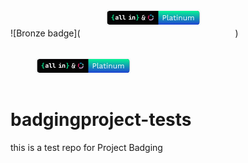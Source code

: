 ![Bronze badge](<svg width="244" height="60" viewBox="0 0 244 60" fill="none" xmlns="http://www.w3.org/2000/svg">
<g filter="url(#filter0_d_2061_1478)">
<g clip-path="url(#clip0_2061_1478)">
<rect x="42.5" y="19" width="148" height="22" rx="4" fill="#030303"/>
<path d="M55.8672 31.4866C55.8672 30.9473 56.063 30.5217 56.4546 30.2097C56.8462 29.8977 57.3798 29.742 58.0551 29.7426H59.2021V29.2717C59.2033 29.1826 59.1824 29.0947 59.1412 29.0157C59.1 28.9367 59.0399 28.8691 58.9662 28.8191C58.7763 28.6943 58.5516 28.6336 58.3248 28.6458C58.1193 28.6384 57.9152 28.6832 57.7316 28.7758C57.6602 28.8113 57.5967 28.8607 57.5446 28.921C57.4925 28.9814 57.4529 29.0515 57.4282 29.1273H56.0309C56.0659 28.8927 56.1496 28.668 56.2765 28.4676C56.4037 28.2695 56.5694 28.0989 56.7637 27.9659C56.9755 27.822 57.2099 27.7146 57.4571 27.6481C57.7396 27.5717 58.0312 27.5344 58.3238 27.5373C58.6447 27.5337 58.9644 27.5758 59.2734 27.6625C59.5373 27.7368 59.7859 27.8578 60.0072 28.0198C60.2033 28.1638 60.3646 28.3501 60.479 28.5649C60.5934 28.7848 60.6514 29.0296 60.6476 29.2775V32.9369H59.2695V31.8776H59.1848C59.1673 32.0474 59.1129 32.2113 59.0254 32.3579C58.9379 32.5044 58.8194 32.6301 58.6782 32.726C58.3861 32.9308 58.015 33.0335 57.565 33.0342C57.0449 33.0342 56.6321 32.8958 56.3265 32.6191C56.0209 32.3424 55.8678 31.9649 55.8672 31.4866ZM58.1514 31.9209C58.4205 31.9325 58.6861 31.8565 58.9084 31.7043C58.9994 31.6433 59.0738 31.5607 59.1251 31.4639C59.1763 31.3671 59.2028 31.2591 59.2021 31.1496V30.6103H58.0551C57.8607 30.6002 57.6691 30.66 57.5149 30.7788C57.4463 30.838 57.3923 30.9123 57.3572 30.9958C57.3221 31.0794 57.3069 31.1699 57.3127 31.2603C57.3086 31.3528 57.3261 31.4449 57.3637 31.5295C57.4013 31.614 57.458 31.6887 57.5293 31.7476C57.7101 31.8766 57.9298 31.9392 58.1514 31.9248V31.9209Z" fill="white"/>
<path d="M64.4644 25.6953V31.1016C64.4567 31.1731 64.465 31.2455 64.4889 31.3133C64.5128 31.3811 64.5515 31.4427 64.6023 31.4936C64.6531 31.5445 64.7147 31.5834 64.7825 31.6074C64.8502 31.6314 64.9225 31.6399 64.994 31.6323H66.5849V32.9333H64.8515C64.2795 32.9333 63.8301 32.7709 63.5033 32.446C63.1765 32.1212 63.0141 31.6717 63.016 31.0978V26.9963H61.3789V25.6953H64.4644Z" fill="white"/>
<path d="M70.0074 25.6953V31.1016C69.9997 31.1732 70.0081 31.2456 70.032 31.3135C70.0559 31.3815 70.0947 31.4431 70.1457 31.494C70.1966 31.545 70.2583 31.5838 70.3262 31.6077C70.3941 31.6316 70.4665 31.64 70.5381 31.6323H72.128V32.9333H70.3946C69.8225 32.9333 69.3731 32.7709 69.0464 32.446C68.7196 32.1212 68.5591 31.6717 68.5649 31.0978V26.9963H66.9277V25.6953H70.0074Z" fill="white"/>
<path d="M77.2363 31.6254H79.119V28.9357H77.4819V27.6337H80.4672V31.6254H81.9609V32.936H77.2421L77.2363 31.6254ZM78.8301 26.0823C78.826 25.991 78.8416 25.8999 78.8759 25.8151C78.9101 25.7304 78.9621 25.654 79.0285 25.5911C79.1729 25.4641 79.3612 25.3985 79.5533 25.4082H79.8422C80.0346 25.3986 80.2231 25.4643 80.368 25.5911C80.4342 25.6541 80.4861 25.7305 80.5201 25.8152C80.5542 25.9 80.5696 25.991 80.5654 26.0823C80.5693 26.1739 80.5533 26.2654 80.5186 26.3503C80.4838 26.4352 80.4312 26.5117 80.3642 26.5744C80.2161 26.7024 80.0242 26.768 79.8287 26.7573H79.5495C79.3567 26.7675 79.1676 26.7018 79.0227 26.5744C78.9573 26.5108 78.9063 26.4341 78.8731 26.3492C78.8399 26.2643 78.8252 26.1733 78.8301 26.0823Z" fill="white"/>
<path d="M82.791 32.9367V27.6344H84.1595V28.5502H84.2558C84.2713 28.4031 84.317 28.2608 84.3901 28.1322C84.4631 28.0036 84.562 27.8915 84.6804 27.8029C84.918 27.6257 85.2297 27.5374 85.6155 27.5381C86.1548 27.5381 86.5805 27.7146 86.8925 28.0677C87.2045 28.4208 87.3602 28.9024 87.3595 29.5123V32.9338H85.915V29.6567C85.9218 29.5409 85.9053 29.4248 85.8664 29.3155C85.8276 29.2061 85.7671 29.1057 85.6887 29.0202C85.5197 28.8711 85.3021 28.7889 85.0767 28.7889C84.8514 28.7889 84.6338 28.8711 84.4647 29.0202C84.386 29.1056 84.3252 29.2059 84.286 29.3153C84.2468 29.4246 84.2299 29.5407 84.2365 29.6567V32.9309L82.791 32.9367Z" fill="white"/>
<path d="M50.6479 29.1406C51.2129 29.1406 51.4761 28.8773 51.4376 28.3509L51.3413 26.837C51.3252 26.5983 51.3579 26.3587 51.4376 26.1331C51.512 25.9339 51.6328 25.7553 51.79 25.6121C51.9545 25.4633 52.1479 25.3502 52.3582 25.2799C52.5991 25.1998 52.8517 25.1607 53.1055 25.1643H53.7613V26.2689H53.2692C53.0756 26.2566 52.8841 26.3147 52.7299 26.4326C52.6009 26.5414 52.5431 26.7157 52.5556 26.9526L52.6519 28.4664C52.6691 28.6239 52.6498 28.7832 52.5955 28.932C52.5412 29.0808 52.4534 29.2151 52.339 29.3245C52.0874 29.5456 51.7628 29.6656 51.4279 29.6615V29.7097C51.8131 29.7225 52.1184 29.8397 52.3438 30.0612C52.4566 30.1746 52.5429 30.3118 52.5962 30.4627C52.6495 30.6136 52.6685 30.7745 52.6519 30.9337L52.5556 32.4379C52.5447 32.5283 52.5552 32.62 52.5861 32.7056C52.6171 32.7912 52.6676 32.8684 52.7338 32.931C52.8827 33.0564 53.0739 33.1201 53.2683 33.1091H53.7604V34.2272H53.1055C52.8529 34.2303 52.6017 34.1896 52.363 34.1068C52.1487 34.0344 51.9519 33.9179 51.7852 33.7649C51.6261 33.6148 51.5038 33.4299 51.4279 33.2247C51.3441 32.997 51.3112 32.7538 51.3316 32.5121L51.4279 31.0464C51.4472 30.7838 51.3942 30.5847 51.269 30.4493C51.1439 30.3145 50.933 30.2461 50.6383 30.2461H49.5V29.1406H50.6479Z" fill="#06F395"/>
<path d="M89.5742 34.23V33.1119H90.0654C90.2607 33.1237 90.4539 33.0657 90.6104 32.9482C90.7424 32.8394 90.803 32.6689 90.7886 32.4378L90.6923 30.924C90.666 30.5638 90.7671 30.2778 90.9956 30.0659C91.2472 29.8449 91.5717 29.7248 91.9066 29.7289V29.6807C91.5674 29.6861 91.2393 29.5602 90.9908 29.3292C90.8785 29.2157 90.7933 29.0783 90.7416 28.9272C90.6899 28.7761 90.6731 28.6153 90.6923 28.4567L90.7886 26.9525C90.8004 26.8598 90.79 26.7655 90.7582 26.6776C90.7264 26.5897 90.6741 26.5106 90.6056 26.4469C90.4541 26.3221 90.2614 26.2585 90.0654 26.2688H89.5742V25.1604H90.2397C90.4904 25.1569 90.7398 25.1976 90.9764 25.2807C91.1868 25.3547 91.3799 25.471 91.5436 25.6226C91.7015 25.7717 91.8233 25.9548 91.8999 26.158C91.9829 26.3842 92.0141 26.626 91.9914 26.8659L91.8951 28.3412C91.8758 28.6041 91.9288 28.8025 92.054 28.9334C92.1792 29.0644 92.3901 29.126 92.6857 29.126H93.8326V30.2393H92.6876C92.122 30.2393 91.8585 30.506 91.897 31.0395L91.9933 32.5438C92.0094 32.7806 91.9766 33.0183 91.897 33.2419C91.824 33.4446 91.7053 33.6278 91.5503 33.7774C91.3876 33.93 91.1933 34.0451 90.9812 34.1144C90.7421 34.1938 90.4915 34.2328 90.2397 34.23H89.5742Z" fill="#06F395"/>
<path d="M102.517 33.4948L99.8043 30.1808C99.5203 29.829 99.2981 29.5264 99.1376 29.2731C98.9771 29.0128 98.8629 28.7666 98.795 28.5344C98.7271 28.3022 98.6931 28.0489 98.6931 27.7745C98.6931 27.3242 98.7703 26.9477 98.9246 26.6452C99.0789 26.3356 99.3228 26.0999 99.6561 25.9381C99.9956 25.7762 100.431 25.6953 100.962 25.6953C101.172 25.6953 101.4 25.7094 101.647 25.7375C101.894 25.7586 102.113 25.7833 102.304 25.8114V26.8668C102.181 26.8527 102.023 26.8352 101.832 26.814C101.641 26.7929 101.452 26.7789 101.267 26.7718C101.082 26.7578 100.931 26.7507 100.814 26.7507C100.4 26.7507 100.113 26.8422 99.9524 27.0251C99.7919 27.2081 99.7117 27.4719 99.7117 27.8167C99.7117 28.1052 99.7703 28.3725 99.8876 28.6188C100.011 28.8651 100.202 29.1465 100.462 29.4631L103.767 33.4948H102.517ZM100.249 33.6953C99.7672 33.6953 99.3444 33.5898 98.9802 33.3787C98.616 33.1676 98.332 32.8826 98.1283 32.5238C97.9308 32.1579 97.832 31.7534 97.832 31.3101V31.1623C97.832 30.6487 97.9555 30.1949 98.2024 29.8009C98.4555 29.4068 98.7734 29.0972 99.1561 28.8721L99.6654 29.6425C99.4308 29.7833 99.2364 29.9943 99.082 30.2758C98.9339 30.5502 98.8598 30.8598 98.8598 31.2045C98.8598 31.5071 98.9185 31.7674 99.0357 31.9855C99.1592 32.2037 99.3289 32.369 99.545 32.4816C99.761 32.5942 100.005 32.6505 100.276 32.6505C100.684 32.6505 101.042 32.5238 101.351 32.2705C101.665 32.0102 101.909 31.6197 102.082 31.099C102.255 30.5783 102.341 29.9205 102.341 29.1254H103.304C103.304 29.8431 103.233 30.4834 103.091 31.0462C102.949 31.6091 102.743 32.0876 102.471 32.4816C102.205 32.8756 101.885 33.1782 101.508 33.3892C101.131 33.5933 100.712 33.6953 100.249 33.6953ZM101.332 29.2943V28.3444H103.832V29.2943H101.332Z" fill="white"/>
<path d="M112.458 25C111.817 24.9992 111.184 25.1341 110.598 25.396C110.865 25.8483 111.131 26.3017 111.397 26.7561C112.104 26.4932 112.882 26.502 113.584 26.781C113.839 26.3229 114.094 25.8657 114.349 25.4092C113.754 25.1383 113.109 24.9989 112.458 25Z" fill="#199AD6"/>
<path d="M115.212 25.9229C114.944 26.3726 114.676 26.8219 114.408 27.2706C115.005 27.7651 115.398 28.4691 115.508 29.2434L117.054 29.1797C116.985 28.5372 116.785 27.9162 116.468 27.3557C116.151 26.7953 115.723 26.3074 115.212 25.9229Z" fill="#69C7B9"/>
<path d="M110.474 27.2985L109.639 25.9717C108.707 26.6992 108.082 27.7602 107.893 28.9388C107.703 30.1174 107.963 31.325 108.619 32.3161L109.815 31.3068C109.436 30.6681 109.295 29.913 109.415 29.1775C109.536 28.4421 109.912 27.7746 110.474 27.2954V27.2985Z" fill="#D61B5E"/>
<path d="M115.485 30.29C115.383 30.8241 115.146 31.3221 114.797 31.7349C114.448 32.1477 113.999 32.461 113.495 32.644C112.99 32.827 112.448 32.8733 111.92 32.7784C111.393 32.6835 110.899 32.4507 110.487 32.1028L109.305 33.1315C109.926 33.7189 110.694 34.1215 111.525 34.2951C112.357 34.4687 113.219 34.4066 114.018 34.1158C114.817 33.8249 115.521 33.3165 116.055 32.6461C116.588 31.9756 116.929 31.1691 117.041 30.3149L115.485 30.29Z" fill="#BF9CC9"/>
<rect width="66" height="22" transform="translate(124.5 19)" fill="url(#paint0_linear_2061_1478)"/>
<path d="M134.592 26.08C135.128 26.08 135.592 26.18 135.984 26.38C136.384 26.572 136.696 26.848 136.92 27.208C137.144 27.568 137.256 27.996 137.256 28.492C137.256 28.988 137.144 29.416 136.92 29.776C136.696 30.136 136.384 30.416 135.984 30.616C135.592 30.808 135.128 30.904 134.592 30.904H132.756V34H131.796V26.08H134.592ZM134.448 30.004C135.072 30.004 135.528 29.876 135.816 29.62C136.104 29.356 136.248 28.98 136.248 28.492C136.248 27.996 136.104 27.62 135.816 27.364C135.528 27.108 135.072 26.98 134.448 26.98H132.756V30.004H134.448ZM139.852 25.24V32.476C139.852 32.78 139.908 32.992 140.02 33.112C140.132 33.224 140.312 33.28 140.56 33.28C140.72 33.28 140.852 33.268 140.956 33.244C141.06 33.22 141.2 33.176 141.376 33.112L141.22 33.952C141.092 34.008 140.952 34.048 140.8 34.072C140.648 34.104 140.492 34.12 140.332 34.12C139.844 34.12 139.48 33.988 139.24 33.724C139.008 33.46 138.892 33.056 138.892 32.512V25.24H139.852ZM146.112 30.124C146.112 29.676 145.992 29.332 145.752 29.092C145.512 28.844 145.172 28.72 144.732 28.72C144.316 28.72 143.964 28.812 143.676 28.996C143.388 29.172 143.176 29.46 143.04 29.86L142.26 29.38C142.42 28.932 142.716 28.572 143.148 28.3C143.58 28.02 144.116 27.88 144.756 27.88C145.188 27.88 145.58 27.956 145.932 28.108C146.284 28.252 146.56 28.476 146.76 28.78C146.968 29.076 147.072 29.46 147.072 29.932V32.836C147.072 33.124 147.224 33.268 147.528 33.268C147.68 33.268 147.828 33.248 147.972 33.208L147.924 33.964C147.764 34.044 147.556 34.084 147.3 34.084C147.068 34.084 146.86 34.04 146.676 33.952C146.492 33.864 146.348 33.732 146.244 33.556C146.14 33.372 146.088 33.144 146.088 32.872V32.752L146.328 32.788C146.232 33.1 146.068 33.356 145.836 33.556C145.604 33.748 145.344 33.892 145.056 33.988C144.768 34.076 144.484 34.12 144.204 34.12C143.852 34.12 143.524 34.06 143.22 33.94C142.916 33.82 142.672 33.64 142.488 33.4C142.312 33.152 142.224 32.848 142.224 32.488C142.224 32.04 142.372 31.672 142.668 31.384C142.972 31.088 143.392 30.888 143.928 30.784L146.304 30.316V31.108L144.372 31.504C143.98 31.584 143.688 31.696 143.496 31.84C143.304 31.984 143.208 32.184 143.208 32.44C143.208 32.688 143.304 32.892 143.496 33.052C143.696 33.204 143.976 33.28 144.336 33.28C144.568 33.28 144.788 33.252 144.996 33.196C145.212 33.132 145.404 33.04 145.572 32.92C145.74 32.792 145.872 32.636 145.968 32.452C146.064 32.26 146.112 32.036 146.112 31.78V30.124ZM150.587 26.296V32.344C150.587 32.64 150.671 32.86 150.839 33.004C151.007 33.148 151.223 33.22 151.487 33.22C151.719 33.22 151.919 33.18 152.087 33.1C152.255 33.02 152.407 32.912 152.543 32.776L152.879 33.58C152.695 33.748 152.475 33.88 152.219 33.976C151.971 34.072 151.683 34.12 151.355 34.12C151.051 34.12 150.767 34.068 150.503 33.964C150.239 33.852 150.027 33.68 149.867 33.448C149.715 33.208 149.635 32.896 149.627 32.512V26.56L150.587 26.296ZM152.771 28V28.828H148.427V28H152.771ZM154.678 26.848C154.462 26.848 154.286 26.784 154.15 26.656C154.022 26.52 153.958 26.344 153.958 26.128C153.958 25.912 154.022 25.74 154.15 25.612C154.286 25.476 154.462 25.408 154.678 25.408C154.894 25.408 155.066 25.476 155.194 25.612C155.33 25.74 155.398 25.912 155.398 26.128C155.398 26.344 155.33 26.52 155.194 26.656C155.066 26.784 154.894 26.848 154.678 26.848ZM155.158 28V34H154.198V28H155.158ZM157.386 34V28H158.226L158.31 29.344L158.154 29.212C158.282 28.892 158.454 28.636 158.67 28.444C158.886 28.244 159.134 28.1 159.414 28.012C159.702 27.924 159.998 27.88 160.302 27.88C160.734 27.88 161.126 27.964 161.478 28.132C161.83 28.292 162.11 28.54 162.318 28.876C162.534 29.212 162.642 29.64 162.642 30.16V34H161.682V30.496C161.682 29.832 161.538 29.372 161.25 29.116C160.97 28.852 160.622 28.72 160.206 28.72C159.918 28.72 159.63 28.788 159.342 28.924C159.054 29.06 158.814 29.28 158.622 29.584C158.438 29.888 158.346 30.296 158.346 30.808V34H157.386ZM166.987 34.12C166.603 34.12 166.239 34.048 165.895 33.904C165.559 33.76 165.283 33.528 165.067 33.208C164.859 32.88 164.755 32.456 164.755 31.936V28H165.715V31.684C165.715 32.292 165.847 32.712 166.111 32.944C166.375 33.168 166.747 33.28 167.227 33.28C167.451 33.28 167.671 33.244 167.887 33.172C168.103 33.092 168.295 32.972 168.463 32.812C168.639 32.644 168.775 32.432 168.871 32.176C168.975 31.92 169.027 31.616 169.027 31.264V28H169.987V34H169.147L169.087 33.088C168.879 33.448 168.595 33.712 168.235 33.88C167.883 34.04 167.467 34.12 166.987 34.12ZM172.221 34V28H173.061L173.121 28.936C173.337 28.568 173.617 28.3 173.961 28.132C174.313 27.964 174.673 27.88 175.041 27.88C175.465 27.88 175.865 27.976 176.241 28.168C176.617 28.36 176.905 28.656 177.105 29.056C177.233 28.784 177.413 28.564 177.645 28.396C177.877 28.22 178.129 28.092 178.401 28.012C178.681 27.924 178.945 27.88 179.193 27.88C179.577 27.88 179.941 27.96 180.285 28.12C180.637 28.28 180.925 28.528 181.149 28.864C181.373 29.2 181.485 29.632 181.485 30.16V34H180.525V30.256C180.525 29.712 180.389 29.32 180.117 29.08C179.845 28.84 179.509 28.72 179.109 28.72C178.797 28.72 178.505 28.796 178.233 28.948C177.961 29.1 177.741 29.324 177.573 29.62C177.413 29.916 177.333 30.28 177.333 30.712V34H176.373V30.256C176.373 29.712 176.237 29.32 175.965 29.08C175.693 28.84 175.357 28.72 174.957 28.72C174.693 28.72 174.421 28.792 174.141 28.936C173.869 29.072 173.641 29.292 173.457 29.596C173.273 29.9 173.181 30.3 173.181 30.796V34H172.221Z" fill="white"/>
</g>
</g>
<defs>
<filter id="filter0_d_2061_1478" x="40.5" y="17" width="152" height="26" filterUnits="userSpaceOnUse" color-interpolation-filters="sRGB">
<feFlood flood-opacity="0" result="BackgroundImageFix"/>
<feColorMatrix in="SourceAlpha" type="matrix" values="0 0 0 0 0 0 0 0 0 0 0 0 0 0 0 0 0 0 127 0" result="hardAlpha"/>
<feMorphology radius="2" operator="dilate" in="SourceAlpha" result="effect1_dropShadow_2061_1478"/>
<feOffset/>
<feComposite in2="hardAlpha" operator="out"/>
<feColorMatrix type="matrix" values="0 0 0 0 0.798128 0 0 0 0 0.8383 0 0 0 0 0.855517 0 0 0 0.15 0"/>
<feBlend mode="normal" in2="BackgroundImageFix" result="effect1_dropShadow_2061_1478"/>
<feBlend mode="normal" in="SourceGraphic" in2="effect1_dropShadow_2061_1478" result="shape"/>
</filter>
<linearGradient id="paint0_linear_2061_1478" x1="33" y1="0" x2="33" y2="22" gradientUnits="userSpaceOnUse">
<stop stop-color="#06F395"/>
<stop offset="1" stop-color="#1F44D2"/>
</linearGradient>
<clipPath id="clip0_2061_1478">
<rect x="42.5" y="19" width="148" height="22" rx="4" fill="white"/>
</clipPath>
</defs>
</svg>
)

<svg width="244" height="60" viewBox="0 0 244 60" fill="none" xmlns="http://www.w3.org/2000/svg">
<g filter="url(#filter0_d_2061_1478)">
<g clip-path="url(#clip0_2061_1478)">
<rect x="42.5" y="19" width="148" height="22" rx="4" fill="#030303"/>
<path d="M55.8672 31.4866C55.8672 30.9473 56.063 30.5217 56.4546 30.2097C56.8462 29.8977 57.3798 29.742 58.0551 29.7426H59.2021V29.2717C59.2033 29.1826 59.1824 29.0947 59.1412 29.0157C59.1 28.9367 59.0399 28.8691 58.9662 28.8191C58.7763 28.6943 58.5516 28.6336 58.3248 28.6458C58.1193 28.6384 57.9152 28.6832 57.7316 28.7758C57.6602 28.8113 57.5967 28.8607 57.5446 28.921C57.4925 28.9814 57.4529 29.0515 57.4282 29.1273H56.0309C56.0659 28.8927 56.1496 28.668 56.2765 28.4676C56.4037 28.2695 56.5694 28.0989 56.7637 27.9659C56.9755 27.822 57.2099 27.7146 57.4571 27.6481C57.7396 27.5717 58.0312 27.5344 58.3238 27.5373C58.6447 27.5337 58.9644 27.5758 59.2734 27.6625C59.5373 27.7368 59.7859 27.8578 60.0072 28.0198C60.2033 28.1638 60.3646 28.3501 60.479 28.5649C60.5934 28.7848 60.6514 29.0296 60.6476 29.2775V32.9369H59.2695V31.8776H59.1848C59.1673 32.0474 59.1129 32.2113 59.0254 32.3579C58.9379 32.5044 58.8194 32.6301 58.6782 32.726C58.3861 32.9308 58.015 33.0335 57.565 33.0342C57.0449 33.0342 56.6321 32.8958 56.3265 32.6191C56.0209 32.3424 55.8678 31.9649 55.8672 31.4866ZM58.1514 31.9209C58.4205 31.9325 58.6861 31.8565 58.9084 31.7043C58.9994 31.6433 59.0738 31.5607 59.1251 31.4639C59.1763 31.3671 59.2028 31.2591 59.2021 31.1496V30.6103H58.0551C57.8607 30.6002 57.6691 30.66 57.5149 30.7788C57.4463 30.838 57.3923 30.9123 57.3572 30.9958C57.3221 31.0794 57.3069 31.1699 57.3127 31.2603C57.3086 31.3528 57.3261 31.4449 57.3637 31.5295C57.4013 31.614 57.458 31.6887 57.5293 31.7476C57.7101 31.8766 57.9298 31.9392 58.1514 31.9248V31.9209Z" fill="white"/>
<path d="M64.4644 25.6953V31.1016C64.4567 31.1731 64.465 31.2455 64.4889 31.3133C64.5128 31.3811 64.5515 31.4427 64.6023 31.4936C64.6531 31.5445 64.7147 31.5834 64.7825 31.6074C64.8502 31.6314 64.9225 31.6399 64.994 31.6323H66.5849V32.9333H64.8515C64.2795 32.9333 63.8301 32.7709 63.5033 32.446C63.1765 32.1212 63.0141 31.6717 63.016 31.0978V26.9963H61.3789V25.6953H64.4644Z" fill="white"/>
<path d="M70.0074 25.6953V31.1016C69.9997 31.1732 70.0081 31.2456 70.032 31.3135C70.0559 31.3815 70.0947 31.4431 70.1457 31.494C70.1966 31.545 70.2583 31.5838 70.3262 31.6077C70.3941 31.6316 70.4665 31.64 70.5381 31.6323H72.128V32.9333H70.3946C69.8225 32.9333 69.3731 32.7709 69.0464 32.446C68.7196 32.1212 68.5591 31.6717 68.5649 31.0978V26.9963H66.9277V25.6953H70.0074Z" fill="white"/>
<path d="M77.2363 31.6254H79.119V28.9357H77.4819V27.6337H80.4672V31.6254H81.9609V32.936H77.2421L77.2363 31.6254ZM78.8301 26.0823C78.826 25.991 78.8416 25.8999 78.8759 25.8151C78.9101 25.7304 78.9621 25.654 79.0285 25.5911C79.1729 25.4641 79.3612 25.3985 79.5533 25.4082H79.8422C80.0346 25.3986 80.2231 25.4643 80.368 25.5911C80.4342 25.6541 80.4861 25.7305 80.5201 25.8152C80.5542 25.9 80.5696 25.991 80.5654 26.0823C80.5693 26.1739 80.5533 26.2654 80.5186 26.3503C80.4838 26.4352 80.4312 26.5117 80.3642 26.5744C80.2161 26.7024 80.0242 26.768 79.8287 26.7573H79.5495C79.3567 26.7675 79.1676 26.7018 79.0227 26.5744C78.9573 26.5108 78.9063 26.4341 78.8731 26.3492C78.8399 26.2643 78.8252 26.1733 78.8301 26.0823Z" fill="white"/>
<path d="M82.791 32.9367V27.6344H84.1595V28.5502H84.2558C84.2713 28.4031 84.317 28.2608 84.3901 28.1322C84.4631 28.0036 84.562 27.8915 84.6804 27.8029C84.918 27.6257 85.2297 27.5374 85.6155 27.5381C86.1548 27.5381 86.5805 27.7146 86.8925 28.0677C87.2045 28.4208 87.3602 28.9024 87.3595 29.5123V32.9338H85.915V29.6567C85.9218 29.5409 85.9053 29.4248 85.8664 29.3155C85.8276 29.2061 85.7671 29.1057 85.6887 29.0202C85.5197 28.8711 85.3021 28.7889 85.0767 28.7889C84.8514 28.7889 84.6338 28.8711 84.4647 29.0202C84.386 29.1056 84.3252 29.2059 84.286 29.3153C84.2468 29.4246 84.2299 29.5407 84.2365 29.6567V32.9309L82.791 32.9367Z" fill="white"/>
<path d="M50.6479 29.1406C51.2129 29.1406 51.4761 28.8773 51.4376 28.3509L51.3413 26.837C51.3252 26.5983 51.3579 26.3587 51.4376 26.1331C51.512 25.9339 51.6328 25.7553 51.79 25.6121C51.9545 25.4633 52.1479 25.3502 52.3582 25.2799C52.5991 25.1998 52.8517 25.1607 53.1055 25.1643H53.7613V26.2689H53.2692C53.0756 26.2566 52.8841 26.3147 52.7299 26.4326C52.6009 26.5414 52.5431 26.7157 52.5556 26.9526L52.6519 28.4664C52.6691 28.6239 52.6498 28.7832 52.5955 28.932C52.5412 29.0808 52.4534 29.2151 52.339 29.3245C52.0874 29.5456 51.7628 29.6656 51.4279 29.6615V29.7097C51.8131 29.7225 52.1184 29.8397 52.3438 30.0612C52.4566 30.1746 52.5429 30.3118 52.5962 30.4627C52.6495 30.6136 52.6685 30.7745 52.6519 30.9337L52.5556 32.4379C52.5447 32.5283 52.5552 32.62 52.5861 32.7056C52.6171 32.7912 52.6676 32.8684 52.7338 32.931C52.8827 33.0564 53.0739 33.1201 53.2683 33.1091H53.7604V34.2272H53.1055C52.8529 34.2303 52.6017 34.1896 52.363 34.1068C52.1487 34.0344 51.9519 33.9179 51.7852 33.7649C51.6261 33.6148 51.5038 33.4299 51.4279 33.2247C51.3441 32.997 51.3112 32.7538 51.3316 32.5121L51.4279 31.0464C51.4472 30.7838 51.3942 30.5847 51.269 30.4493C51.1439 30.3145 50.933 30.2461 50.6383 30.2461H49.5V29.1406H50.6479Z" fill="#06F395"/>
<path d="M89.5742 34.23V33.1119H90.0654C90.2607 33.1237 90.4539 33.0657 90.6104 32.9482C90.7424 32.8394 90.803 32.6689 90.7886 32.4378L90.6923 30.924C90.666 30.5638 90.7671 30.2778 90.9956 30.0659C91.2472 29.8449 91.5717 29.7248 91.9066 29.7289V29.6807C91.5674 29.6861 91.2393 29.5602 90.9908 29.3292C90.8785 29.2157 90.7933 29.0783 90.7416 28.9272C90.6899 28.7761 90.6731 28.6153 90.6923 28.4567L90.7886 26.9525C90.8004 26.8598 90.79 26.7655 90.7582 26.6776C90.7264 26.5897 90.6741 26.5106 90.6056 26.4469C90.4541 26.3221 90.2614 26.2585 90.0654 26.2688H89.5742V25.1604H90.2397C90.4904 25.1569 90.7398 25.1976 90.9764 25.2807C91.1868 25.3547 91.3799 25.471 91.5436 25.6226C91.7015 25.7717 91.8233 25.9548 91.8999 26.158C91.9829 26.3842 92.0141 26.626 91.9914 26.8659L91.8951 28.3412C91.8758 28.6041 91.9288 28.8025 92.054 28.9334C92.1792 29.0644 92.3901 29.126 92.6857 29.126H93.8326V30.2393H92.6876C92.122 30.2393 91.8585 30.506 91.897 31.0395L91.9933 32.5438C92.0094 32.7806 91.9766 33.0183 91.897 33.2419C91.824 33.4446 91.7053 33.6278 91.5503 33.7774C91.3876 33.93 91.1933 34.0451 90.9812 34.1144C90.7421 34.1938 90.4915 34.2328 90.2397 34.23H89.5742Z" fill="#06F395"/>
<path d="M102.517 33.4948L99.8043 30.1808C99.5203 29.829 99.2981 29.5264 99.1376 29.2731C98.9771 29.0128 98.8629 28.7666 98.795 28.5344C98.7271 28.3022 98.6931 28.0489 98.6931 27.7745C98.6931 27.3242 98.7703 26.9477 98.9246 26.6452C99.0789 26.3356 99.3228 26.0999 99.6561 25.9381C99.9956 25.7762 100.431 25.6953 100.962 25.6953C101.172 25.6953 101.4 25.7094 101.647 25.7375C101.894 25.7586 102.113 25.7833 102.304 25.8114V26.8668C102.181 26.8527 102.023 26.8352 101.832 26.814C101.641 26.7929 101.452 26.7789 101.267 26.7718C101.082 26.7578 100.931 26.7507 100.814 26.7507C100.4 26.7507 100.113 26.8422 99.9524 27.0251C99.7919 27.2081 99.7117 27.4719 99.7117 27.8167C99.7117 28.1052 99.7703 28.3725 99.8876 28.6188C100.011 28.8651 100.202 29.1465 100.462 29.4631L103.767 33.4948H102.517ZM100.249 33.6953C99.7672 33.6953 99.3444 33.5898 98.9802 33.3787C98.616 33.1676 98.332 32.8826 98.1283 32.5238C97.9308 32.1579 97.832 31.7534 97.832 31.3101V31.1623C97.832 30.6487 97.9555 30.1949 98.2024 29.8009C98.4555 29.4068 98.7734 29.0972 99.1561 28.8721L99.6654 29.6425C99.4308 29.7833 99.2364 29.9943 99.082 30.2758C98.9339 30.5502 98.8598 30.8598 98.8598 31.2045C98.8598 31.5071 98.9185 31.7674 99.0357 31.9855C99.1592 32.2037 99.3289 32.369 99.545 32.4816C99.761 32.5942 100.005 32.6505 100.276 32.6505C100.684 32.6505 101.042 32.5238 101.351 32.2705C101.665 32.0102 101.909 31.6197 102.082 31.099C102.255 30.5783 102.341 29.9205 102.341 29.1254H103.304C103.304 29.8431 103.233 30.4834 103.091 31.0462C102.949 31.6091 102.743 32.0876 102.471 32.4816C102.205 32.8756 101.885 33.1782 101.508 33.3892C101.131 33.5933 100.712 33.6953 100.249 33.6953ZM101.332 29.2943V28.3444H103.832V29.2943H101.332Z" fill="white"/>
<path d="M112.458 25C111.817 24.9992 111.184 25.1341 110.598 25.396C110.865 25.8483 111.131 26.3017 111.397 26.7561C112.104 26.4932 112.882 26.502 113.584 26.781C113.839 26.3229 114.094 25.8657 114.349 25.4092C113.754 25.1383 113.109 24.9989 112.458 25Z" fill="#199AD6"/>
<path d="M115.212 25.9229C114.944 26.3726 114.676 26.8219 114.408 27.2706C115.005 27.7651 115.398 28.4691 115.508 29.2434L117.054 29.1797C116.985 28.5372 116.785 27.9162 116.468 27.3557C116.151 26.7953 115.723 26.3074 115.212 25.9229Z" fill="#69C7B9"/>
<path d="M110.474 27.2985L109.639 25.9717C108.707 26.6992 108.082 27.7602 107.893 28.9388C107.703 30.1174 107.963 31.325 108.619 32.3161L109.815 31.3068C109.436 30.6681 109.295 29.913 109.415 29.1775C109.536 28.4421 109.912 27.7746 110.474 27.2954V27.2985Z" fill="#D61B5E"/>
<path d="M115.485 30.29C115.383 30.8241 115.146 31.3221 114.797 31.7349C114.448 32.1477 113.999 32.461 113.495 32.644C112.99 32.827 112.448 32.8733 111.92 32.7784C111.393 32.6835 110.899 32.4507 110.487 32.1028L109.305 33.1315C109.926 33.7189 110.694 34.1215 111.525 34.2951C112.357 34.4687 113.219 34.4066 114.018 34.1158C114.817 33.8249 115.521 33.3165 116.055 32.6461C116.588 31.9756 116.929 31.1691 117.041 30.3149L115.485 30.29Z" fill="#BF9CC9"/>
<rect width="66" height="22" transform="translate(124.5 19)" fill="url(#paint0_linear_2061_1478)"/>
<path d="M134.592 26.08C135.128 26.08 135.592 26.18 135.984 26.38C136.384 26.572 136.696 26.848 136.92 27.208C137.144 27.568 137.256 27.996 137.256 28.492C137.256 28.988 137.144 29.416 136.92 29.776C136.696 30.136 136.384 30.416 135.984 30.616C135.592 30.808 135.128 30.904 134.592 30.904H132.756V34H131.796V26.08H134.592ZM134.448 30.004C135.072 30.004 135.528 29.876 135.816 29.62C136.104 29.356 136.248 28.98 136.248 28.492C136.248 27.996 136.104 27.62 135.816 27.364C135.528 27.108 135.072 26.98 134.448 26.98H132.756V30.004H134.448ZM139.852 25.24V32.476C139.852 32.78 139.908 32.992 140.02 33.112C140.132 33.224 140.312 33.28 140.56 33.28C140.72 33.28 140.852 33.268 140.956 33.244C141.06 33.22 141.2 33.176 141.376 33.112L141.22 33.952C141.092 34.008 140.952 34.048 140.8 34.072C140.648 34.104 140.492 34.12 140.332 34.12C139.844 34.12 139.48 33.988 139.24 33.724C139.008 33.46 138.892 33.056 138.892 32.512V25.24H139.852ZM146.112 30.124C146.112 29.676 145.992 29.332 145.752 29.092C145.512 28.844 145.172 28.72 144.732 28.72C144.316 28.72 143.964 28.812 143.676 28.996C143.388 29.172 143.176 29.46 143.04 29.86L142.26 29.38C142.42 28.932 142.716 28.572 143.148 28.3C143.58 28.02 144.116 27.88 144.756 27.88C145.188 27.88 145.58 27.956 145.932 28.108C146.284 28.252 146.56 28.476 146.76 28.78C146.968 29.076 147.072 29.46 147.072 29.932V32.836C147.072 33.124 147.224 33.268 147.528 33.268C147.68 33.268 147.828 33.248 147.972 33.208L147.924 33.964C147.764 34.044 147.556 34.084 147.3 34.084C147.068 34.084 146.86 34.04 146.676 33.952C146.492 33.864 146.348 33.732 146.244 33.556C146.14 33.372 146.088 33.144 146.088 32.872V32.752L146.328 32.788C146.232 33.1 146.068 33.356 145.836 33.556C145.604 33.748 145.344 33.892 145.056 33.988C144.768 34.076 144.484 34.12 144.204 34.12C143.852 34.12 143.524 34.06 143.22 33.94C142.916 33.82 142.672 33.64 142.488 33.4C142.312 33.152 142.224 32.848 142.224 32.488C142.224 32.04 142.372 31.672 142.668 31.384C142.972 31.088 143.392 30.888 143.928 30.784L146.304 30.316V31.108L144.372 31.504C143.98 31.584 143.688 31.696 143.496 31.84C143.304 31.984 143.208 32.184 143.208 32.44C143.208 32.688 143.304 32.892 143.496 33.052C143.696 33.204 143.976 33.28 144.336 33.28C144.568 33.28 144.788 33.252 144.996 33.196C145.212 33.132 145.404 33.04 145.572 32.92C145.74 32.792 145.872 32.636 145.968 32.452C146.064 32.26 146.112 32.036 146.112 31.78V30.124ZM150.587 26.296V32.344C150.587 32.64 150.671 32.86 150.839 33.004C151.007 33.148 151.223 33.22 151.487 33.22C151.719 33.22 151.919 33.18 152.087 33.1C152.255 33.02 152.407 32.912 152.543 32.776L152.879 33.58C152.695 33.748 152.475 33.88 152.219 33.976C151.971 34.072 151.683 34.12 151.355 34.12C151.051 34.12 150.767 34.068 150.503 33.964C150.239 33.852 150.027 33.68 149.867 33.448C149.715 33.208 149.635 32.896 149.627 32.512V26.56L150.587 26.296ZM152.771 28V28.828H148.427V28H152.771ZM154.678 26.848C154.462 26.848 154.286 26.784 154.15 26.656C154.022 26.52 153.958 26.344 153.958 26.128C153.958 25.912 154.022 25.74 154.15 25.612C154.286 25.476 154.462 25.408 154.678 25.408C154.894 25.408 155.066 25.476 155.194 25.612C155.33 25.74 155.398 25.912 155.398 26.128C155.398 26.344 155.33 26.52 155.194 26.656C155.066 26.784 154.894 26.848 154.678 26.848ZM155.158 28V34H154.198V28H155.158ZM157.386 34V28H158.226L158.31 29.344L158.154 29.212C158.282 28.892 158.454 28.636 158.67 28.444C158.886 28.244 159.134 28.1 159.414 28.012C159.702 27.924 159.998 27.88 160.302 27.88C160.734 27.88 161.126 27.964 161.478 28.132C161.83 28.292 162.11 28.54 162.318 28.876C162.534 29.212 162.642 29.64 162.642 30.16V34H161.682V30.496C161.682 29.832 161.538 29.372 161.25 29.116C160.97 28.852 160.622 28.72 160.206 28.72C159.918 28.72 159.63 28.788 159.342 28.924C159.054 29.06 158.814 29.28 158.622 29.584C158.438 29.888 158.346 30.296 158.346 30.808V34H157.386ZM166.987 34.12C166.603 34.12 166.239 34.048 165.895 33.904C165.559 33.76 165.283 33.528 165.067 33.208C164.859 32.88 164.755 32.456 164.755 31.936V28H165.715V31.684C165.715 32.292 165.847 32.712 166.111 32.944C166.375 33.168 166.747 33.28 167.227 33.28C167.451 33.28 167.671 33.244 167.887 33.172C168.103 33.092 168.295 32.972 168.463 32.812C168.639 32.644 168.775 32.432 168.871 32.176C168.975 31.92 169.027 31.616 169.027 31.264V28H169.987V34H169.147L169.087 33.088C168.879 33.448 168.595 33.712 168.235 33.88C167.883 34.04 167.467 34.12 166.987 34.12ZM172.221 34V28H173.061L173.121 28.936C173.337 28.568 173.617 28.3 173.961 28.132C174.313 27.964 174.673 27.88 175.041 27.88C175.465 27.88 175.865 27.976 176.241 28.168C176.617 28.36 176.905 28.656 177.105 29.056C177.233 28.784 177.413 28.564 177.645 28.396C177.877 28.22 178.129 28.092 178.401 28.012C178.681 27.924 178.945 27.88 179.193 27.88C179.577 27.88 179.941 27.96 180.285 28.12C180.637 28.28 180.925 28.528 181.149 28.864C181.373 29.2 181.485 29.632 181.485 30.16V34H180.525V30.256C180.525 29.712 180.389 29.32 180.117 29.08C179.845 28.84 179.509 28.72 179.109 28.72C178.797 28.72 178.505 28.796 178.233 28.948C177.961 29.1 177.741 29.324 177.573 29.62C177.413 29.916 177.333 30.28 177.333 30.712V34H176.373V30.256C176.373 29.712 176.237 29.32 175.965 29.08C175.693 28.84 175.357 28.72 174.957 28.72C174.693 28.72 174.421 28.792 174.141 28.936C173.869 29.072 173.641 29.292 173.457 29.596C173.273 29.9 173.181 30.3 173.181 30.796V34H172.221Z" fill="white"/>
</g>
</g>
<defs>
<filter id="filter0_d_2061_1478" x="40.5" y="17" width="152" height="26" filterUnits="userSpaceOnUse" color-interpolation-filters="sRGB">
<feFlood flood-opacity="0" result="BackgroundImageFix"/>
<feColorMatrix in="SourceAlpha" type="matrix" values="0 0 0 0 0 0 0 0 0 0 0 0 0 0 0 0 0 0 127 0" result="hardAlpha"/>
<feMorphology radius="2" operator="dilate" in="SourceAlpha" result="effect1_dropShadow_2061_1478"/>
<feOffset/>
<feComposite in2="hardAlpha" operator="out"/>
<feColorMatrix type="matrix" values="0 0 0 0 0.798128 0 0 0 0 0.8383 0 0 0 0 0.855517 0 0 0 0.15 0"/>
<feBlend mode="normal" in2="BackgroundImageFix" result="effect1_dropShadow_2061_1478"/>
<feBlend mode="normal" in="SourceGraphic" in2="effect1_dropShadow_2061_1478" result="shape"/>
</filter>
<linearGradient id="paint0_linear_2061_1478" x1="33" y1="0" x2="33" y2="22" gradientUnits="userSpaceOnUse">
<stop stop-color="#06F395"/>
<stop offset="1" stop-color="#1F44D2"/>
</linearGradient>
<clipPath id="clip0_2061_1478">
<rect x="42.5" y="19" width="148" height="22" rx="4" fill="white"/>
</clipPath>
</defs>
</svg>


# badgingproject-tests
this is a test repo for Project Badging
